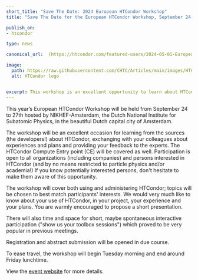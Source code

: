 ```yaml
---
short_title: "Save The Date: 2024 European HTCondor Workshop" 
title: "Save The Date for the European HTCondor Workshop, September 24-27"

publish_on:
- htcondor

type: news

canonical_url:  (https://htcondor.com/featured-users/2024-05-01-European-HTCondor-Week.html)

image:
  path: https://raw.githubusercontent.com/CHTC/Articles/main/images/HTCondor_red_blk_notag.png
  alt: HTCondor logo


excerpt: This workshop is an excellent opportunity to learn about HTCondor in the beautiful Amsterdam.
---
```



This year’s European HTCondor Workshop will be held from September 24 to 27th hosted by NIKHEF-Amsterdam, the Dutch 
National Institute for Subatomic Physics, in the beautiful Dutch capital city of Amsterdam.

The workshop will be an excellent occasion for learning from the sources (the developers!) about HTCondor, exchanging 
with your colleagues about experiences and plans and providing your feedback to the experts. The HTCondor Compute Entry 
point (CE) will be covered as well. Participation is open to all organizations (including companies) and persons interested
in HTCondor (and by no means restricted to particle physics and/or academia!) If you know potentially interested persons, 
don't hesitate to make them aware of this opportunity.

The workshop will cover both using and administering HTCondor; topics will be chosen to best match participants' interests. 
We would very much like to know about your use of HTCondor, in your project, your experience and your plans. You are warmly
encouraged to propose a short presentation.

There will also time and space for short, maybe spontaneous interactive participation ("show us your toolbox sessions") 
which proved to be very popular in previous meetings. 

Registration and abstract submission will be opened in due course. 

To ease travel, the workshop will begin Tuesday morning and end around Friday lunchtime. 

View the [event website](https://indico.cern.ch/event/1386170/) for more details.
